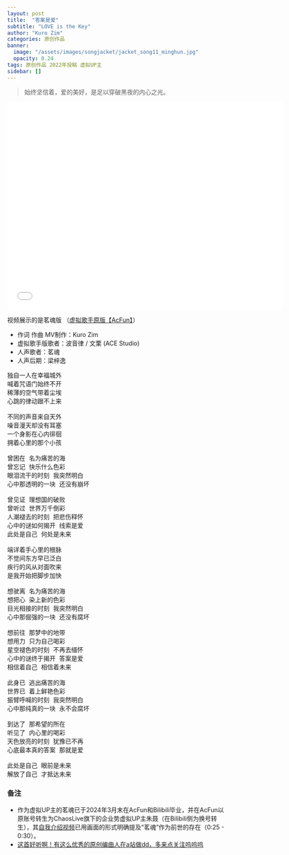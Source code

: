 ```yaml
---
layout: post
title:  "答案是爱"
subtitle: "LOVE is the Key"
author: "Kuro Zim"
categories: 原创作品
banner: 
  image: "/assets/images/songjacket/jacket_song11_minghun.jpg"
  opacity: 0.24
tags: 原创作品 2022年投稿 虚拟UP主
sidebar: []
---
```


>  始终坚信着，爱的美好，是足以穿破黑夜的内心之光。

<iframe src="//www.acfun.cn/player/ac42050497" width="640" height="480" frameborder="0" scrolling="no" allowfullscreen></iframe>

视频展示的是茗魂版 （[虚拟歌手原版【AcFun】](https://www.acfun.cn/v/ac42050497)）

* 作词 作曲 MV制作：Kuro Zim
* 虚拟歌手版歌者：波音律 / 文栗 (ACE Studio)
* 人声歌者：茗魂
* 人声后期：梁梓逸

<pre>
独自一人在幸福城外
喊着咒语门始终不开
稀薄的空气带着尘埃
心跳的律动跟不上来

不同的声音来自天外
噪音漫天却没有耳塞
一个身影在心内徘徊
拥着心里的那个小孩

曾困在 名为痛苦的海
曾忘记 快乐什么色彩
眼泪流干的时刻 我突然明白
心中那透明的一块 还没有崩坏

曾见证 理想国的破败
曾听过 世界万千倒彩
人潮褪去的时刻 把悲伤释怀
心中的谜如何揭开 线索是爱
此处是自己 何处是未来

端详着手心里的根脉
不觉间东方早已泛白
疾行的风从对面吹来
是我开始把脚步加快

想驶离 名为痛苦的海
想把心 染上新的色彩
目光相接的时刻 我突然明白
心中那倔强的一块 还没有腐坏

想前往 那梦中的地带
想用力 只为自己喝彩
星空褪色的时刻 不再去缅怀
心中的谜终于揭开 答案是爱
相信着自己 相信着未来

此身已 逃出痛苦的海
世界已 着上鲜艳色彩
振臂呼喊的时刻 我突然明白
心中那纯真的一块 永不会腐坏

到达了 那希望的所在
听见了 内心里的喝彩
天色放亮的时刻 犹豫已不再
心底最本真的答案 那就是爱

此处是自己 眼前是未来
解放了自己 才抵达未来
</pre>

### 备注

* 作为虚拟UP主的茗魂已于2024年3月末在AcFun和Bilibili毕业，并在AcFun以原账号转生为ChaosLive旗下的企业势虚拟UP主朱聂（在Bilibili侧为换号转生），其[自我介绍视频](https://www.acfun.cn/v/ac44324547)已用画面的形式明确提及“茗魂”作为前世的存在（0:25 - 0:30）。
* [这首好听啊！有这么优秀的原创编曲人在a站做dd，多来点关注呜呜呜](https://www.acfun.cn/moment/am2996695)